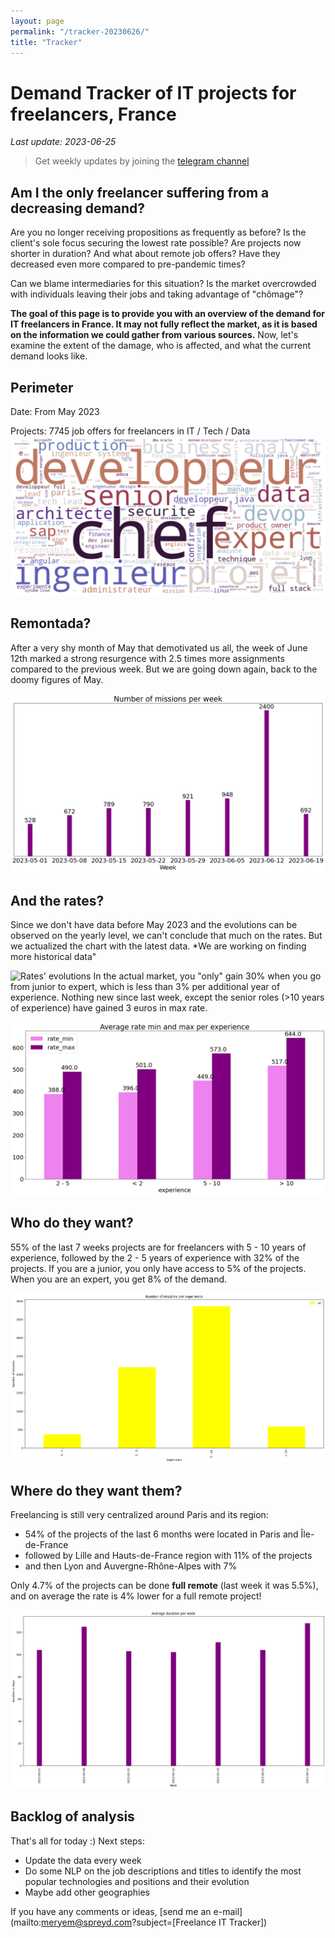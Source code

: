 ```yaml
---
layout: page
permalink: "/tracker-20230626/"
title: "Tracker"
---
```

# Demand Tracker of IT projects for freelancers, France
*Last update: 2023-06-25*
> Get weekly updates by joining the [telegram
> channel](https://t.me/+3y9PJaF335UxYTg0)

## Am I the only freelancer suffering from a decreasing demand?

Are you no longer receiving propositions as frequently as before? 
Is the client's sole focus securing the lowest rate possible?
Are projects now shorter in duration?
And what about remote job offers? Have they decreased even more compared to pre-pandemic times? 

Can we blame intermediaries for this situation? 
Is the market overcrowded with individuals leaving their jobs and taking advantage of "chômage"?

**The goal of this page is to provide you with an overview of the demand for IT freelancers in France. It may not fully reflect the market, as it is based on the information we could gather from various sources.**
Now, let's examine the extent of the damage, who is affected, and what the current demand looks like.

## Perimeter
Date: From May 2023

Projects: 7745 job offers for freelancers in IT / Tech / Data ![Type of projects](/wordcloud_projects.png)

## Remontada?
After a very shy month of May that demotivated us all, the week of June 12th marked a strong resurgence with 2.5 times more assignments compared to the previous week. But we are going down again, back to the doomy figures of May.

![Number of projects posted per week](/nbmissions_week_20230626.png)

## And the rates?
Since we don't have data before May 2023 and the evolutions can be observed on the yearly level, we can't conclude that much on the rates. But we actualized the chart with the latest data.
*We are working on finding more historical data"

![Rates' evolutions](/rates_week_20230626)
In the actual market, you "only" gain 30% when you go from junior to expert, which is less than 3% per additional year of experience.
Nothing new since last week, except the senior roles (>10 years of experience) have gained 3 euros in max rate.

![Rates per experience](/rate_experience_week_20230626.png)

## Who do they want?
55% of the last 7 weeks projects are for freelancers with 5 - 10 years of experience, followed by the 2 - 5 years of experience with 32% of the projects.
If you are a junior, you only have access to 5% of the projects. When you are an expert, you get 8% of the demand.

![Demand per experience](/experience_demand.png)

## Where do they want them?
Freelancing is still very centralized around Paris and its region:
- 54% of the projects of the last 6 months were located in Paris and Île-de-France
- followed by Lille and Hauts-de-France region with 11% of the projects
- and then Lyon and Auvergne-Rhône-Alpes with 7%

Only 4.7% of the projects can be done **full remote** (last week it was 5.5%), and on average the rate is 4% lower for a full remote project!


![Projects Duration](/duration.png)

## Backlog of analysis
That's all for today :)
Next steps: 
- Update the data every week
- Do some NLP on the job descriptions and titles to identify the most popular technologies and positions and their evolution
- Maybe add other geographies

If you have any comments or ideas, [send me an e-mail](mailto:meryem@spreyd.com?subject=[Freelance IT Tracker])
